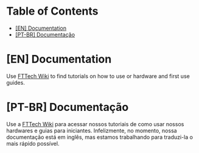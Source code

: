 # Table of Contents  
- [[EN] Documentation](#en-documentation)  
- [[PT-BR] Documentação](#pt-br-documenta%C3%A7%C3%A3o)  
 


# [EN] Documentation

Use [FTTech Wiki](https://github.com/FTTechBrasil/Documentation/wiki) to find tutorials on how to use or hardware and first use guides.

# [PT-BR] Documentação

Use a [FTTech Wiki](https://github.com/FTTechBrasil/Documentation/wiki) para acessar nossos tutoriais de como usar nossos hardwares e guias para iniciantes. Infelizmente, no momento, nossa documentação está em inglês, mas estamos trabalhando para traduzi-la o mais rápido possível.
